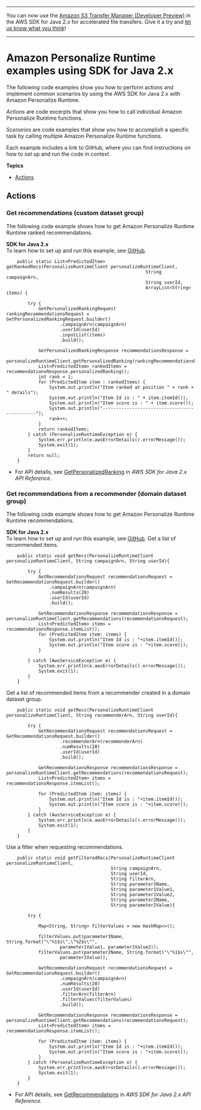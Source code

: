 --------

You can now use the [Amazon S3 Transfer Manager \(Developer Preview\)](https://bit.ly/2WQebiP) in the AWS SDK for Java 2\.x for accelerated file transfers\. Give it a try and [let us know what you think](https://bit.ly/3zT1YYM)\!

--------

# Amazon Personalize Runtime examples using SDK for Java 2\.x<a name="java_personalize-runtime_code_examples"></a>

The following code examples show you how to perform actions and implement common scenarios by using the AWS SDK for Java 2\.x with Amazon Personalize Runtime\.

*Actions* are code excerpts that show you how to call individual Amazon Personalize Runtime functions\.

*Scenarios* are code examples that show you how to accomplish a specific task by calling multiple Amazon Personalize Runtime functions\.

Each example includes a link to GitHub, where you can find instructions on how to set up and run the code in context\.

**Topics**
+ [Actions](#w620aac15c13b9c49c13)

## Actions<a name="w620aac15c13b9c49c13"></a>

### Get recommendations \(custom dataset group\)<a name="personalize-runtime_getPersonalizedRanking_java_topic"></a>

The following code example shows how to get Amazon Personalize Runtime Runtime ranked recommendations\.

**SDK for Java 2\.x**  
 To learn how to set up and run this example, see [GitHub](https://github.com/awsdocs/aws-doc-sdk-examples/tree/main/javav2/example_code/personalize#readme)\. 
  

```
    public static List<PredictedItem> getRankedRecs(PersonalizeRuntimeClient personalizeRuntimeClient,
                                                    String campaignArn,
                                                    String userId,
                                                    ArrayList<String> items) {

        try {
            GetPersonalizedRankingRequest rankingRecommendationsRequest = GetPersonalizedRankingRequest.builder()
                    .campaignArn(campaignArn)
                    .userId(userId)
                    .inputList(items)
                    .build();

            GetPersonalizedRankingResponse recommendationsResponse =
                    personalizeRuntimeClient.getPersonalizedRanking(rankingRecommendationsRequest);
            List<PredictedItem> rankedItems = recommendationsResponse.personalizedRanking();
            int rank = 1;
            for (PredictedItem item : rankedItems) {
                System.out.println("Item ranked at position " + rank + " details");
                System.out.println("Item Id is : " + item.itemId());
                System.out.println("Item score is : " + item.score());
                System.out.println("---------------------------------------------");
                rank++;
            }
            return rankedItems;
        } catch (PersonalizeRuntimeException e) {
            System.err.println(e.awsErrorDetails().errorMessage());
            System.exit(1);
        }
        return null;
    }
```
+  For API details, see [GetPersonalizedRanking](https://docs.aws.amazon.com/goto/SdkForJavaV2/personalize-runtime-2018-05-22/GetPersonalizedRanking) in *AWS SDK for Java 2\.x API Reference*\. 

### Get recommendations from a recommender \(domain dataset group\)<a name="personalize-runtime_getRecommendations_java_topic"></a>

The following code example shows how to get Amazon Personalize Runtime Runtime recommendations\.

**SDK for Java 2\.x**  
 To learn how to set up and run this example, see [GitHub](https://github.com/awsdocs/aws-doc-sdk-examples/tree/main/javav2/example_code/personalize#readme)\. 
Get a list of recommended items\.  

```
    public static void getRecs(PersonalizeRuntimeClient personalizeRuntimeClient, String campaignArn, String userId){

        try {
            GetRecommendationsRequest recommendationsRequest = GetRecommendationsRequest.builder()
                .campaignArn(campaignArn)
                .numResults(20)
                .userId(userId)
                .build();

            GetRecommendationsResponse recommendationsResponse = personalizeRuntimeClient.getRecommendations(recommendationsRequest);
            List<PredictedItem> items = recommendationsResponse.itemList();
            for (PredictedItem item: items) {
                System.out.println("Item Id is : "+item.itemId());
                System.out.println("Item score is : "+item.score());
            }

        } catch (AwsServiceException e) {
            System.err.println(e.awsErrorDetails().errorMessage());
            System.exit(1);
        }
    }
```
Get a list of recommended items from a recommender created in a domain dataset group\.  

```
    public static void getRecs(PersonalizeRuntimeClient personalizeRuntimeClient, String recommenderArn, String userId){

        try {
            GetRecommendationsRequest recommendationsRequest = GetRecommendationsRequest.builder()
                    .recommenderArn(recommenderArn)
                    .numResults(20)
                    .userId(userId)
                    .build();

            GetRecommendationsResponse recommendationsResponse = personalizeRuntimeClient.getRecommendations(recommendationsRequest);
            List<PredictedItem> items = recommendationsResponse.itemList();

            for (PredictedItem item: items) {
                System.out.println("Item Id is : "+item.itemId());
                System.out.println("Item score is : "+item.score());
            }
        } catch (AwsServiceException e) {
            System.err.println(e.awsErrorDetails().errorMessage());
            System.exit(1);
        }
    }
```
Use a filter when requesting recommendations\.  

```
    public static void getFilteredRecs(PersonalizeRuntimeClient personalizeRuntimeClient,
                                       String campaignArn,
                                       String userId,
                                       String filterArn,
                                       String parameter1Name,
                                       String parameter1Value1,
                                       String parameter1Value2,
                                       String parameter2Name,
                                       String parameter2Value){

        try {

            Map<String, String> filterValues = new HashMap<>();

            filterValues.put(parameter1Name, String.format("\"%1$s\",\"%2$s\"",
                    parameter1Value1, parameter1Value2));
            filterValues.put(parameter2Name, String.format("\"%1$s\"",
                    parameter2Value));

            GetRecommendationsRequest recommendationsRequest = GetRecommendationsRequest.builder()
                    .campaignArn(campaignArn)
                    .numResults(20)
                    .userId(userId)
                    .filterArn(filterArn)
                    .filterValues(filterValues)
                    .build();

            GetRecommendationsResponse recommendationsResponse = personalizeRuntimeClient.getRecommendations(recommendationsRequest);
            List<PredictedItem> items = recommendationsResponse.itemList();

            for (PredictedItem item: items) {
                System.out.println("Item Id is : "+item.itemId());
                System.out.println("Item score is : "+item.score());
            }
        } catch (PersonalizeRuntimeException e) {
            System.err.println(e.awsErrorDetails().errorMessage());
            System.exit(1);
        }
    }
```
+  For API details, see [GetRecommendations](https://docs.aws.amazon.com/goto/SdkForJavaV2/personalize-runtime-2018-05-22/GetRecommendations) in *AWS SDK for Java 2\.x API Reference*\. 